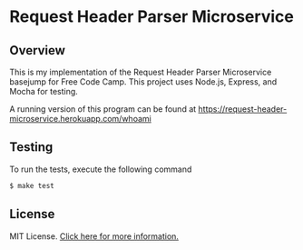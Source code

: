 # Request Header Parser Microservice


## Overview

This is my implementation of the Request Header Parser Microservice basejump for Free Code Camp.  This project uses Node.js, Express, and Mocha for testing.

A running version of this program can be found at https://request-header-microservice.herokuapp.com/whoami

## Testing

To run the tests, execute the following command

```bash
$ make test
```

## License

MIT License. [Click here for more information.](LICENSE.md)
